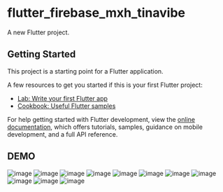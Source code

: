 # flutter_firebase_mxh_tinavibe

A new Flutter project.

## Getting Started

This project is a starting point for a Flutter application.

A few resources to get you started if this is your first Flutter project:

- [Lab: Write your first Flutter app](https://docs.flutter.dev/get-started/codelab)
- [Cookbook: Useful Flutter samples](https://docs.flutter.dev/cookbook)

For help getting started with Flutter development, view the
[online documentation](https://docs.flutter.dev/), which offers tutorials,
samples, guidance on mobile development, and a full API reference.


## DEMO
![image](https://github.com/user-attachments/assets/089dfdae-57d8-413e-a858-a75ba721fe04)
![image](https://github.com/user-attachments/assets/501544dd-c63b-40ad-8ec5-f8eb8bf86057)
![image](https://github.com/user-attachments/assets/8566467c-5c6c-45d5-afec-0691ab8647d0)
![image](https://github.com/user-attachments/assets/c685dd59-c54a-459f-ad9e-d3305d51e460)
![image](https://github.com/user-attachments/assets/3369631d-8c98-4e4e-9523-043d13a22468)
![image](https://github.com/user-attachments/assets/be21f47a-42e7-49cd-99d4-728c65ac52d5)
![image](https://github.com/user-attachments/assets/26656bc6-dfe6-4526-8ef3-2bcbe7133f24)
![image](https://github.com/user-attachments/assets/66d965ac-ca8e-4960-b826-fc92f19f7703)
![image](https://github.com/user-attachments/assets/fbafd147-2a33-46e5-b256-43bc4c12980c)
![image](https://github.com/user-attachments/assets/bb3c91bd-2657-48cb-a47d-91ec7bebece7)
![image](https://github.com/user-attachments/assets/cf9b22a1-085a-4033-9171-6b958e0268c3)











